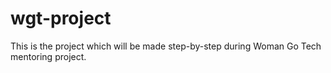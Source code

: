 # wgt-project
This is the project which will be made step-by-step during Woman Go Tech mentoring project.

